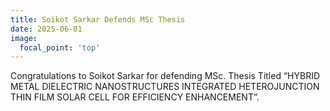 ```yaml
---
title: Soikot Sarkar Defends MSc Thesis
date: 2025-06-01
image:
  focal_point: 'top'
---
```


Congratulations to Soikot Sarkar for defending MSc. Thesis Titled  “HYBRID METAL DIELECTRIC NANOSTRUCTURES INTEGRATED HETEROJUNCTION
THIN FILM SOLAR CELL FOR EFFICIENCY ENHANCEMENT”.

<!--more-->
